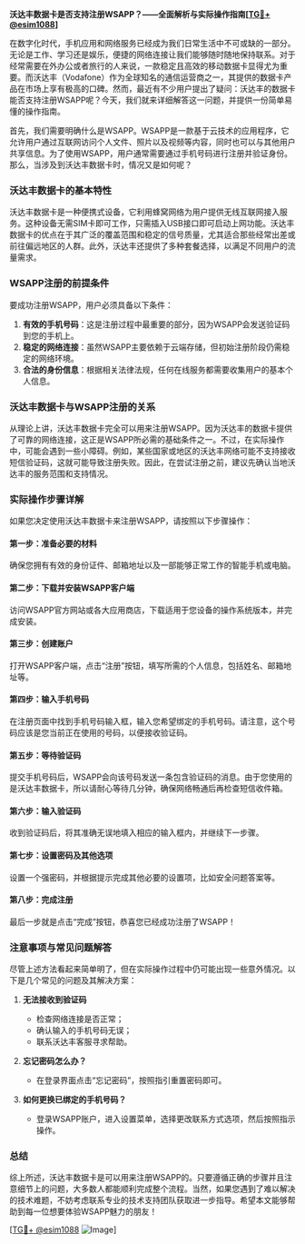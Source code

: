 **沃达丰数据卡是否支持注册WSAPP？——全面解析与实际操作指南[[TG💪+ @esim1088](https://t.me/s/esim1088)]**

在数字化时代，手机应用和网络服务已经成为我们日常生活中不可或缺的一部分。无论是工作、学习还是娱乐，便捷的网络连接让我们能够随时随地保持联系。对于经常需要在外办公或者旅行的人来说，一款稳定且高效的移动数据卡显得尤为重要。而沃达丰（Vodafone）作为全球知名的通信运营商之一，其提供的数据卡产品在市场上享有极高的口碑。然而，最近有不少用户提出了疑问：沃达丰的数据卡能否支持注册WSAPP呢？今天，我们就来详细解答这一问题，并提供一份简单易懂的操作指南。

首先，我们需要明确什么是WSAPP。WSAPP是一款基于云技术的应用程序，它允许用户通过互联网访问个人文件、照片以及视频等内容，同时也可以与其他用户共享信息。为了使用WSAPP，用户通常需要通过手机号码进行注册并验证身份。那么，当涉及到沃达丰数据卡时，情况又是如何呢？

### 沃达丰数据卡的基本特性

沃达丰数据卡是一种便携式设备，它利用蜂窝网络为用户提供无线互联网接入服务。这种设备无需SIM卡即可工作，只需插入USB接口即可启动上网功能。沃达丰数据卡的优点在于其广泛的覆盖范围和稳定的信号质量，尤其适合那些经常出差或前往偏远地区的人群。此外，沃达丰还提供了多种套餐选择，以满足不同用户的流量需求。

### WSAPP注册的前提条件

要成功注册WSAPP，用户必须具备以下条件：
1. **有效的手机号码**：这是注册过程中最重要的部分，因为WSAPP会发送验证码到您的手机上。
2. **稳定的网络连接**：虽然WSAPP主要依赖于云端存储，但初始注册阶段仍需稳定的网络环境。
3. **合法的身份信息**：根据相关法律法规，任何在线服务都需要收集用户的基本个人信息。

### 沃达丰数据卡与WSAPP注册的关系

从理论上讲，沃达丰数据卡完全可以用来注册WSAPP。因为沃达丰的数据卡提供了可靠的网络连接，这正是WSAPP所必需的基础条件之一。不过，在实际操作中，可能会遇到一些小障碍。例如，某些国家或地区的沃达丰网络可能不支持接收短信验证码，这就可能导致注册失败。因此，在尝试注册之前，建议先确认当地沃达丰的服务范围和支持情况。

### 实际操作步骤详解

如果您决定使用沃达丰数据卡来注册WSAPP，请按照以下步骤操作：

#### 第一步：准备必要的材料
确保您拥有有效的身份证件、邮箱地址以及一部能够正常工作的智能手机或电脑。

#### 第二步：下载并安装WSAPP客户端
访问WSAPP官方网站或各大应用商店，下载适用于您设备的操作系统版本，并完成安装。

#### 第三步：创建账户
打开WSAPP客户端，点击“注册”按钮，填写所需的个人信息，包括姓名、邮箱地址等。

#### 第四步：输入手机号码
在注册页面中找到手机号码输入框，输入您希望绑定的手机号码。请注意，这个号码应该是您当前正在使用的号码，以便接收验证码。

#### 第五步：等待验证码
提交手机号码后，WSAPP会向该号码发送一条包含验证码的消息。由于您使用的是沃达丰数据卡，所以请耐心等待几分钟，确保网络畅通后再检查短信收件箱。

#### 第六步：输入验证码
收到验证码后，将其准确无误地填入相应的输入框内，并继续下一步骤。

#### 第七步：设置密码及其他选项
设置一个强密码，并根据提示完成其他必要的设置项，比如安全问题答案等。

#### 第八步：完成注册
最后一步就是点击“完成”按钮，恭喜您已经成功注册了WSAPP！

### 注意事项与常见问题解答

尽管上述方法看起来简单明了，但在实际操作过程中仍可能出现一些意外情况。以下是几个常见的问题及其解决方案：

1. **无法接收到验证码**
   - 检查网络连接是否正常；
   - 确认输入的手机号码无误；
   - 联系沃达丰客服寻求帮助。

2. **忘记密码怎么办？**
   - 在登录界面点击“忘记密码”，按照指引重置密码即可。

3. **如何更换已绑定的手机号码？**
   - 登录WSAPP账户，进入设置菜单，选择更改联系方式选项，然后按照指示操作。

### 总结

综上所述，沃达丰数据卡是可以用来注册WSAPP的。只要遵循正确的步骤并且注意细节上的问题，大多数人都能顺利完成整个流程。当然，如果您遇到了难以解决的技术难题，不妨考虑联系专业的技术支持团队获取进一步指导。希望本文能够帮助到每一位想要体验WSAPP魅力的朋友！

[[TG💪+ @esim1088](https://t.me/s/esim1088) ![Image](https://i.postimg.cc/4NQfJmqS/Snipaste-2025-05-13-00-14-12.png)]